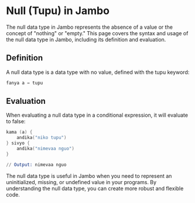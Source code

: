 # Null (Tupu) in Jambo

The null data type in Jambo represents the absence of a value or the concept of "nothing" or "empty." This page covers the syntax and usage of the null data type in Jambo, including its definition and evaluation.

## Definition

A null data type is a data type with no value, defined with the tupu keyword:

```s
fanya a = tupu
```
## Evaluation

When evaluating a null data type in a conditional expression, it will evaluate to false:

```s
kama (a) {
    andika("niko tupu")
} sivyo {
    andika("nimevaa nguo")
}

// Output: nimevaa nguo
```

The null data type is useful in Jambo when you need to represent an uninitialized, missing, or undefined value in your programs. By understanding the null data type, you can create more robust and flexible code.